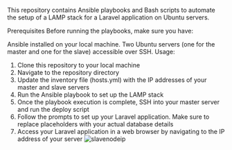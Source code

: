 This repository contains Ansible playbooks and Bash scripts to automate the setup of a LAMP stack for a Laravel application on Ubuntu servers.

Prerequisites
Before running the playbooks, make sure you have:

Ansible installed on your local machine.
Two Ubuntu servers (one for the master and one for the slave) accessible over SSH.
Usage:
1. Clone this repository to your local machine
2. Navigate to the repository directory
3. Update the inventory file (hosts.yml) with the IP addresses of your master and slave servers
4. Run the Ansible playbook to set up the LAMP stack
5. Once the playbook execution is complete, SSH into your master server and run the deploy script
6. Follow the prompts to set up your Laravel application. Make sure to replace placeholders with your actual database details
7. Access your Laravel application in a web browser by navigating to the IP address of your server
![slavenodeip](https://github.com/JSPGARBA/LAMP-for-laravel-app-with-ansible-and-bash/assets/86578841/8c2df073-14db-437b-ad03-aa437d69ff5f)
